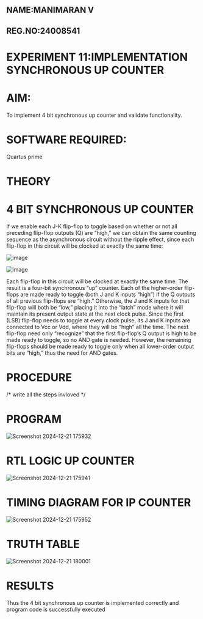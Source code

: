 ## NAME:MANIMARAN V
## REG.NO:24008541
# EXPERIMENT 11:IMPLEMENTATION SYNCHRONOUS UP COUNTER
# AIM:

To implement 4 bit synchronous up counter and validate functionality.

# SOFTWARE REQUIRED:

Quartus prime

# THEORY

# 4 BIT SYNCHRONOUS UP COUNTER

If we enable each J-K flip-flop to toggle based on whether or not all preceding flip-flop outputs (Q) are “high,” we can obtain the same counting sequence as the asynchronous circuit without the ripple effect, since each flip-flop in this circuit will be clocked at exactly the same time:

![image](https://github.com/naavaneetha/SYNCHRONOUS-UP-COUNTER/assets/154305477/d5db3fa0-e413-404c-b80e-b2f39d82e7e8)


![image](https://github.com/naavaneetha/SYNCHRONOUS-UP-COUNTER/assets/154305477/52cb61eb-d04b-442d-810c-31185a68410b)

Each flip-flop in this circuit will be clocked at exactly the same time.
The result is a four-bit synchronous “up” counter. Each of the higher-order flip-flops are made ready to toggle (both J and K inputs “high”) if the Q outputs of all previous flip-flops are “high.”
Otherwise, the J and K inputs for that flip-flop will both be “low,” placing it into the “latch” mode where it will maintain its present output state at the next clock pulse.
Since the first (LSB) flip-flop needs to toggle at every clock pulse, its J and K inputs are connected to Vcc or Vdd, where they will be “high” all the time.
The next flip-flop need only “recognize” that the first flip-flop’s Q output is high to be made ready to toggle, so no AND gate is needed.
However, the remaining flip-flops should be made ready to toggle only when all lower-order output bits are “high,” thus the need for AND gates.

# PROCEDURE

/* write all the steps invloved */

# PROGRAM

![Screenshot 2024-12-21 175932](https://github.com/user-attachments/assets/b2942a1f-e869-4ef0-9da9-c83d6963b4a3)


# RTL LOGIC UP COUNTER
![Screenshot 2024-12-21 175941](https://github.com/user-attachments/assets/8ae179af-3f40-4d89-a8da-1b44cad1a2b1)

# TIMING DIAGRAM FOR IP COUNTER
![Screenshot 2024-12-21 175952](https://github.com/user-attachments/assets/d0da8b9c-95c4-4b48-90c1-28b4597e89a0)

# TRUTH TABLE
![Screenshot 2024-12-21 180001](https://github.com/user-attachments/assets/cebc78f5-9407-42e8-a6ef-74a641215504)

# RESULTS
Thus the 4 bit synchronous up counter is implemented correctly and
program code is successfully executed
